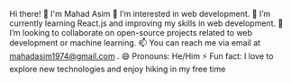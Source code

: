 
Hi there! 👋 I'm Mahad Asim
👀 I’m interested in web development.
🌱 I’m currently learning React.js and improving my skills in web development.
💞️ I’m looking to collaborate on open-source projects related to web development or machine learning.
📫 You can reach me via email at mahadasim1974@gmail.com .
😄 Pronouns: He/Him
⚡ Fun fact: I love to explore new technologies and enjoy hiking in my free time
<!---
mahadasim/mahadasim is a ✨ special ✨ repository because its `README.md` (this file) appears on your GitHub profile.
You can click the Preview link to take a look at your changes.
--->
